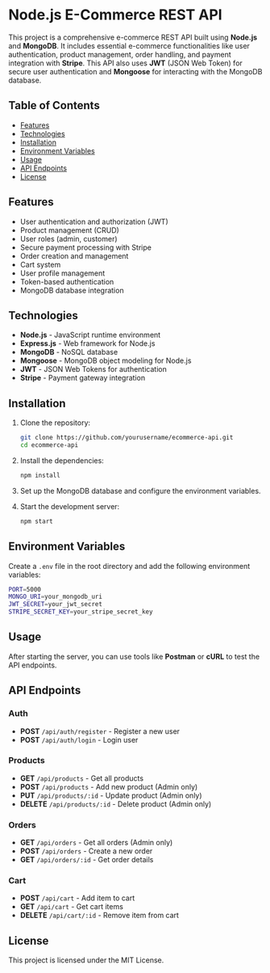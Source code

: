 
# Node.js E-Commerce REST API

This project is a comprehensive e-commerce REST API built using **Node.js** and **MongoDB**. It includes essential e-commerce functionalities like user authentication, product management, order handling, and payment integration with **Stripe**. This API also uses **JWT** (JSON Web Token) for secure user authentication and **Mongoose** for interacting with the MongoDB database.

## Table of Contents

- [Features](#features)
- [Technologies](#technologies)
- [Installation](#installation)
- [Environment Variables](#environment-variables)
- [Usage](#usage)
- [API Endpoints](#api-endpoints)
- [License](#license)

## Features

- User authentication and authorization (JWT)
- Product management (CRUD)
- User roles (admin, customer)
- Secure payment processing with Stripe
- Order creation and management
- Cart system
- User profile management
- Token-based authentication
- MongoDB database integration

## Technologies

- **Node.js** - JavaScript runtime environment
- **Express.js** - Web framework for Node.js
- **MongoDB** - NoSQL database
- **Mongoose** - MongoDB object modeling for Node.js
- **JWT** - JSON Web Tokens for authentication
- **Stripe** - Payment gateway integration

## Installation

1. Clone the repository:

   ```bash
   git clone https://github.com/yourusername/ecommerce-api.git
   cd ecommerce-api
   ```

2. Install the dependencies:

   ```bash
   npm install
   ```

3. Set up the MongoDB database and configure the environment variables.

4. Start the development server:

   ```bash
   npm start
   ```

## Environment Variables

Create a `.env` file in the root directory and add the following environment variables:

```bash
PORT=5000
MONGO_URI=your_mongodb_uri
JWT_SECRET=your_jwt_secret
STRIPE_SECRET_KEY=your_stripe_secret_key
```

## Usage

After starting the server, you can use tools like **Postman** or **cURL** to test the API endpoints.

## API Endpoints

### Auth

- **POST** `/api/auth/register` - Register a new user
- **POST** `/api/auth/login` - Login user

### Products

- **GET** `/api/products` - Get all products
- **POST** `/api/products` - Add new product (Admin only)
- **PUT** `/api/products/:id` - Update product (Admin only)
- **DELETE** `/api/products/:id` - Delete product (Admin only)

### Orders

- **GET** `/api/orders` - Get all orders (Admin only)
- **POST** `/api/orders` - Create a new order
- **GET** `/api/orders/:id` - Get order details

### Cart

- **POST** `/api/cart` - Add item to cart
- **GET** `/api/cart` - Get cart items
- **DELETE** `/api/cart/:id` - Remove item from cart

## License

This project is licensed under the MIT License.
